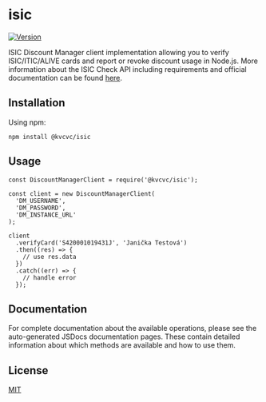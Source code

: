 # isic

[![Version](https://img.shields.io/npm/v/@kvcvc/isic)](https://img.shields.io/npm/v/@kvcvc/isic)

ISIC Discount Manager client implementation allowing you to verify ISIC/ITIC/ALIVE cards and report or revoke discount usage in Node.js. More information about the ISIC Check API including requirements and official documentation can be found [here](https://isiccheck.cz/api-isic-check/).

## Installation

Using npm:

```shell
npm install @kvcvc/isic
```

## Usage

```
const DiscountManagerClient = require('@kvcvc/isic');

const client = new DiscountManagerClient(
  'DM_USERNAME',
  'DM_PASSWORD',
  'DM_INSTANCE_URL'
);

client
  .verifyCard('S420001019431J', 'Janička Testová')
  .then((res) => {
    // use res.data
  })
  .catch((err) => {
    // handle error
  });
```

## Documentation

For complete documentation about the available operations, please see the auto-generated JSDocs documentation pages. These contain detailed information about which methods are available and how to use them.

## License

[MIT](https://choosealicense.com/licenses/mit/)
